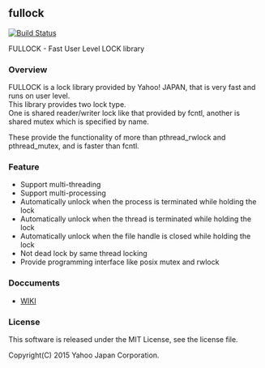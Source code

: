 fullock
-------
[![Build Status](https://travis-ci.org/yahoojapan/fullock.svg?branch=master)](https://travis-ci.org/yahoojapan/fullock)

FULLOCK - Fast User Level LOCK library

### Overview

FULLOCK is a lock library provided by Yahoo! JAPAN, that is very fast and runs on user level.  
This library provides two lock type.  
One is shared reader/writer lock like that provided by fcntl, another is shared mutex which is specified by name.  
  
These provide the functionality of more than pthread_rwlock and pthread_mutex, and is faster than fcntl.  

### Feature
  - Support multi-threading
  - Support multi-processing
  - Automatically unlock when the process is terminated while holding the lock
  - Automatically unlock when the thread is terminated while holding the lock
  - Automatically unlock when the file handle is closed while holding the lock
  - Not dead lock by same thread locking
  - Provide programming interface like posix mutex and rwlock

### Doccuments
  - [WIKI](https://github.com/yahoojapan/fullock/wiki)

### License
This software is released under the MIT License, see the license file.

Copyright(C) 2015 Yahoo Japan Corporation.
